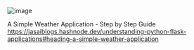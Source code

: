 ![image](https://github.com/Jasai007/That_Weather_App/assets/47225534/8d05c8d4-4d3e-4d96-843b-0246e929e570)

A Simple Weather Application - Step by Step Guide
https://jasaiblogs.hashnode.dev/understanding-python-flask-applications#heading-a-simple-weather-application
